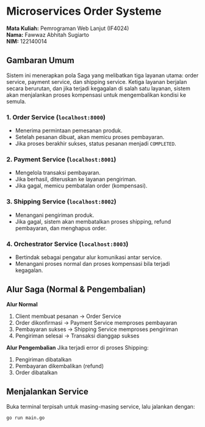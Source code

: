 # Microservices Order Systeme

**Mata Kuliah:** Pemrograman Web Lanjut (IF4024)  
**Nama:** Fawwaz Abhitah Sugiarto  
**NIM:** 122140014

## Gambaran Umum

Sistem ini menerapkan pola Saga yang melibatkan tiga layanan utama: order service, payment service, dan shipping service. Ketiga layanan berjalan secara berurutan, dan jika terjadi kegagalan di salah satu layanan, sistem akan menjalankan proses kompensasi untuk mengembalikan kondisi ke semula.

### 1. Order Service (`localhost:8000`)
- Menerima permintaan pemesanan produk.
- Setelah pesanan dibuat, akan memicu proses pembayaran.
- Jika proses berakhir sukses, status pesanan menjadi `COMPLETED`.

### 2. Payment Service (`localhost:8001`)
- Mengelola transaksi pembayaran.
- Jika berhasil, diteruskan ke layanan pengiriman.
- Jika gagal, memicu pembatalan order (kompensasi).

### 3. Shipping Service (`localhost:8002`)
- Menangani pengiriman produk.
- Jika gagal, sistem akan membatalkan proses shipping, refund pembayaran, dan menghapus order.

### 4. Orchestrator Service (`localhost:8003`)
- Bertindak sebagai pengatur alur komunikasi antar service.
- Menangani proses normal dan proses kompensasi bila terjadi kegagalan.

## Alur Saga (Normal & Pengembalian)

**Alur Normal**
1. Client membuat pesanan → Order Service
2. Order dikonfirmasi → Payment Service memproses pembayaran
3. Pembayaran sukses → Shipping Service memproses pengiriman
4. Pengiriman selesai → Transaksi dianggap sukses

**Alur Pengembalian**
Jika terjadi error di proses Shipping:
1. Pengiriman dibatalkan
2. Pembayaran dikembalikan (refund)
3. Order dibatalkan

## Menjalankan Service

Buka terminal terpisah untuk masing-masing service, lalu jalankan dengan:

```bash
go run main.go
